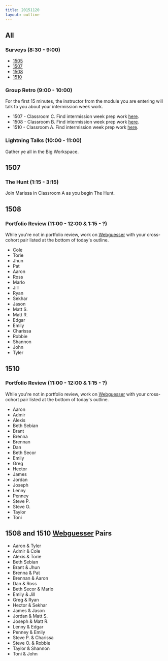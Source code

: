 ```yaml
---
title: 20151120
layout: outline
---
```


## All

### Surveys (8:30 - 9:00)

* [1505](https://docs.google.com/a/casimircreative.com/forms/d/1u0zO7iLTnJBYJER3vmbfqEIcl4STlN_juugxGDZb08s/viewform)
* [1507](https://docs.google.com/a/casimircreative.com/forms/d/10IgIUv238QXo-_6_9y5stwNYOZz81Ut4Wf2KM1OXgus/viewform)
* [1508](https://docs.google.com/a/casimircreative.com/forms/d/1RervCF6__U1nf3Dfjc7YSxvgHQ1P6ZGqauXzsUDyQV4/viewform)
* [1510](https://docs.google.com/a/casimircreative.com/forms/d/1CmBOpWJBciNWOEqUh3Prw_mhODeD0Ru-Am6jp5Yug1k/viewform)

### Group Retro (9:00 - 10:00)

For the first 15 minutes, the instructor from the module you are entering will
talk to you about your intermission week work.

* 1507 - Classroom C. Find intermission week prep work [here](https://github.com/turingschool/intermission-assignments/blob/master/prep-for-module-4.markdown).
* 1508 - Classroom B. Find intermission week prep work [here](https://github.com/turingschool/intermission-assignments/blob/master/prep-for-module-3.markdown).
* 1510 - Classroom A. Find intermission week prep work [here](https://github.com/turingschool/intermission-assignments/blob/master/prep-for-module-2.markdown).

### Lightning Talks (10:00 - 11:00)

Gather ye all in the Big Workspace.


## 1507

### The Hunt (1:15 - 3:15)

Join Marissa in Classroom A as you begin The Hunt.


## 1508

### Portfolio Review (11:00 - 12:00 & 1:15 - ?)

While you're not in portfolio review, work on [Webguesser](http://tutorials.jumpstartlab.com/projects/web_guesser.html) with your cross-cohort pair listed at the bottom of today's outline.

* Cole
* Torie
* Jhun
* Pat
* Aaron
* Ross
* Marlo
* Jill
* Ryan
* Sekhar
* Jason
* Matt S.
* Matt R.
* Edgar
* Emily
* Charissa
* Robbie
* Shannon
* John
* Tyler

## 1510

### Portfolio Review (11:00 - 12:00 & 1:15 - ?)

While you're not in portfolio review, work on [Webguesser](http://tutorials.jumpstartlab.com/projects/web_guesser.html) with your cross-cohort pair listed at the bottom of today's outline.

* Aaron
* Admir
* Alexis
* Beth Sebian
* Brant
* Brenna
* Brennan
* Dan
* Beth Secor
* Emily
* Greg
* Hector
* James
* Jordan
* Joseph
* Lenny
* Penney
* Steve P.
* Steve O.
* Taylor
* Toni

## 1508 and 1510 [Webguesser](http://tutorials.jumpstartlab.com/projects/web_guesser.html) Pairs

* Aaron & Tyler
* Admir & Cole
* Alexis & Torie
* Beth Sebian
* Brant & Jhun
* Brenna & Pat
* Brennan & Aaron
* Dan & Ross
* Beth Secor & Marlo
* Emily & Jill
* Greg & Ryan
* Hector & Sekhar
* James & Jason
* Jordan & Matt S.
* Joseph & Matt R.
* Lenny & Edgar
* Penney & Emily
* Steve P. & Charissa
* Steve O. & Robbie
* Taylor & Shannon
* Toni & John
